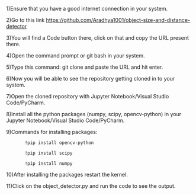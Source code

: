 1)Ensure that you have a good internet connection in your system.

2)Go to this link https://github.com/Aradhya1001/object-size-and-distance-detector

3)You will find a Code button there, click on that and copy the URL present there.

4)Open the command prompt or git bash in your system.

5)Type this command: git clone and paste the URL and hit enter.

6)Now you will be able to see the repository getting cloned in to your system.

7)Open the cloned repository with Jupyter Notebook/Visual Studio Code/PyCharm.

8)Install all the python packages (numpy, scipy, opencv-python) in your Jupyter Notebook/Visual Studio Code/PyCharm.

9)Commands for installing packages:
           
           !pip install opencv-python
           
           !pip install scipy
           
           !pip install numpy

10)After installing the packages restart the kernel.

11)Click on the object_detector.py and run the code to see the output.

